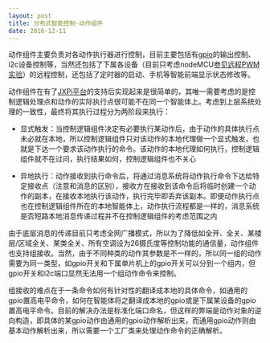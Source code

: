 ```yaml
---
layout: post
title: 分布式智能控制-动作组件
date: 2016-12-11
---
```

动作组件主要负责对各动作执行器进行控制，目前主要包括有[gpio](http://course.pythonpi.top:10008/course_play.html?coursewareID=4fd8c3a164624940ada3b9fa64450071&pageOrder=1)的输出控制、i2c设备控制等，当然还包括了下属各设备（目前只考虑nodeMCU[参见远程PWM实验](http://course.pythonpi.top:10008/course_play.html?coursewareID=ed206ab6f9fe46f595b35a1afa3fdf24&pageOrder=3)）的远程控制，还包括了定时器的启动、手机等智能前端显示状态修改等。

动作组件在有了[JXPi平台](https://github.com/andrewxxyi/JXPi)的支持后实现起来是很简单的，其唯一需要考虑的是控制逻辑处理点和动作的实际执行点很可能不在同一个智能体上。考虑到上层系统处理的一致性，最终将其执行过程分为两阶段来执行：

- 显式触发：当控制逻辑组件决定有必要执行某动作后，由于动作的具体执行点未必就在本地，所以控制逻辑组件只对该动作的本地代理做一个显式触发，也就是下达一个要求该动作执行的命令。该动作的本地代理如何执行，控制逻辑组件就不在过问，执行结果如何，控制逻辑组件也不关心

- 异地执行：动作接收到执行命令后，将通过消息系统将动作执行命令下达给特定接收点（注意和消息的区别），接收方在接收到该命令后将临时创建一个动作的副本，在接收本地执行该动作，执行完毕即丢弃该副本。即便动作执行点也在控制逻辑组件所在的本地智能体上，动作执行流程都是一样的，消息系统是否短路本地消息传递过程并不在控制逻辑组件的考虑范围之内

由于底层消息的传递目前只考虑全网广播模式，所以为了降低如全开、全关、某楼层/区域全关、某类全关、所有空调设为26摄氏度等控制功能的通信量，动作组件也支持组接收。当然，由于不同种类的动作其参数是不一样的，所以同一组的动作需要为同一类型，如gpio开关和下属单片机上的gpio开关可以分到一个组内，但gpio开关和i2c端口显然无法用一个组动作命令来控制。

组接收的难点在于一条命令如何有针对性的翻译成本地的具体命令，如通用的gpio置高电平命令，如何在智能体将之翻译成本地的gpio或是下属某设备的gpio置高电平命令。目前的解决办法是标准化端口命名，但这样的弊端是动作对象的逆向构造，即具体的某gpio动作由通用的gpio动作解析出来，而通用gpio动作则由基本动作解析出来，所以需要一个工厂类来处理动作命令的正确解析。
